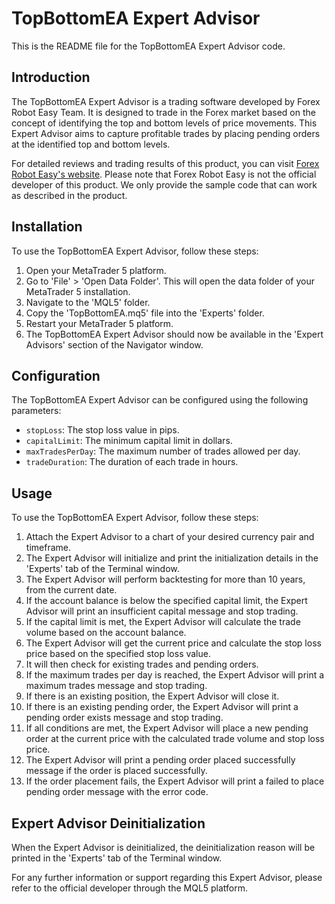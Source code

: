 # TopBottomEA Expert Advisor
This is the README file for the TopBottomEA Expert Advisor code.

## Introduction
The TopBottomEA Expert Advisor is a trading software developed by Forex Robot Easy Team. It is designed to trade in the Forex market based on the concept of identifying the top and bottom levels of price movements. This Expert Advisor aims to capture profitable trades by placing pending orders at the identified top and bottom levels.

For detailed reviews and trading results of this product, you can visit [Forex Robot Easy's website](https://forexroboteasy.com/forex-robot-review/topbottomea-forex-software-review-real-results-with-small-capital/). Please note that Forex Robot Easy is not the official developer of this product. We only provide the sample code that can work as described in the product.

## Installation
To use the TopBottomEA Expert Advisor, follow these steps:
1. Open your MetaTrader 5 platform.
2. Go to 'File' > 'Open Data Folder'. This will open the data folder of your MetaTrader 5 installation.
3. Navigate to the 'MQL5' folder.
4. Copy the 'TopBottomEA.mq5' file into the 'Experts' folder.
5. Restart your MetaTrader 5 platform.
6. The TopBottomEA Expert Advisor should now be available in the 'Expert Advisors' section of the Navigator window.

## Configuration
The TopBottomEA Expert Advisor can be configured using the following parameters:
- `stopLoss`: The stop loss value in pips.
- `capitalLimit`: The minimum capital limit in dollars.
- `maxTradesPerDay`: The maximum number of trades allowed per day.
- `tradeDuration`: The duration of each trade in hours.

## Usage
To use the TopBottomEA Expert Advisor, follow these steps:
1. Attach the Expert Advisor to a chart of your desired currency pair and timeframe.
2. The Expert Advisor will initialize and print the initialization details in the 'Experts' tab of the Terminal window.
3. The Expert Advisor will perform backtesting for more than 10 years, from the current date.
4. If the account balance is below the specified capital limit, the Expert Advisor will print an insufficient capital message and stop trading.
5. If the capital limit is met, the Expert Advisor will calculate the trade volume based on the account balance.
6. The Expert Advisor will get the current price and calculate the stop loss price based on the specified stop loss value.
7. It will then check for existing trades and pending orders.
8. If the maximum trades per day is reached, the Expert Advisor will print a maximum trades message and stop trading.
9. If there is an existing position, the Expert Advisor will close it.
10. If there is an existing pending order, the Expert Advisor will print a pending order exists message and stop trading.
11. If all conditions are met, the Expert Advisor will place a new pending order at the current price with the calculated trade volume and stop loss price.
12. The Expert Advisor will print a pending order placed successfully message if the order is placed successfully.
13. If the order placement fails, the Expert Advisor will print a failed to place pending order message with the error code.

## Expert Advisor Deinitialization
When the Expert Advisor is deinitialized, the deinitialization reason will be printed in the 'Experts' tab of the Terminal window.

For any further information or support regarding this Expert Advisor, please refer to the official developer through the MQL5 platform.
